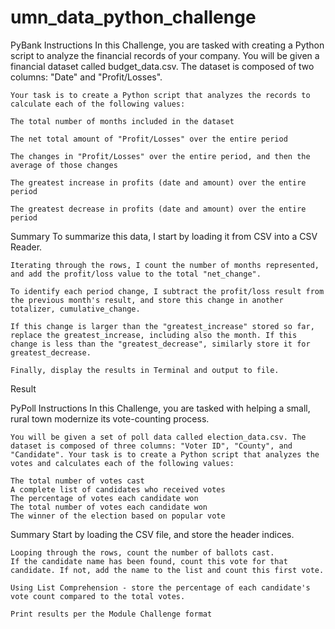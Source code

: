 # umn_data_python_challenge
PyBank Instructions
    In this Challenge, you are tasked with creating a Python script to analyze the financial records of your company. You will be given a financial dataset called budget_data.csv. The dataset is composed of two columns: "Date" and "Profit/Losses".

    Your task is to create a Python script that analyzes the records to calculate each of the following values:

    The total number of months included in the dataset

    The net total amount of "Profit/Losses" over the entire period

    The changes in "Profit/Losses" over the entire period, and then the average of those changes

    The greatest increase in profits (date and amount) over the entire period

    The greatest decrease in profits (date and amount) over the entire period

Summary
    To summarize this data, I start by loading it from CSV into a CSV Reader.
    
    Iterating through the rows, I count the number of months represented, and add the profit/loss value to the total "net_change".

    To identify each period change, I subtract the profit/loss result from the previous month's result, and store this change in another totalizer, cumulative_change.

    If this change is larger than the "greatest_increase" stored so far, replace the greatest_increase, including also the month. If this change is less than the "greatest_decrease", similarly store it for greatest_decrease.

    Finally, display the results in Terminal and output to file.

Result

PyPoll Instructions
    In this Challenge, you are tasked with helping a small, rural town modernize its vote-counting process.

    You will be given a set of poll data called election_data.csv. The dataset is composed of three columns: "Voter ID", "County", and "Candidate". Your task is to create a Python script that analyzes the votes and calculates each of the following values:

    The total number of votes cast
    A complete list of candidates who received votes
    The percentage of votes each candidate won
    The total number of votes each candidate won
    The winner of the election based on popular vote

Summary
    Start by loading the CSV file, and store the header indices.

    Looping through the rows, count the number of ballots cast.
    If the candidate name has been found, count this vote for that candidate. If not, add the name to the list and count this first vote.

    Using List Comprehension - store the percentage of each candidate's vote count compared to the total votes.

    Print results per the Module Challenge format
